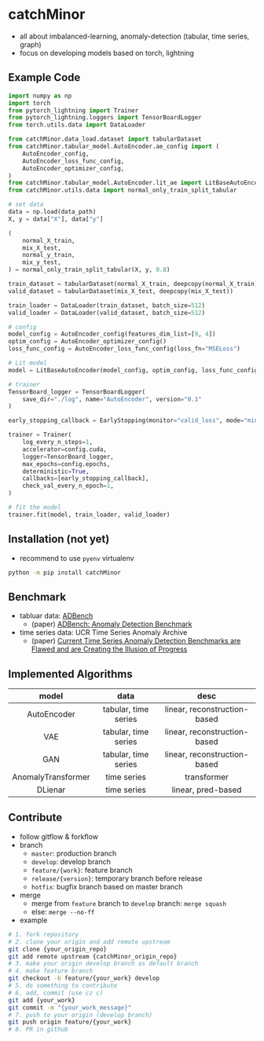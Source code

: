 # catchMinor
- all about imbalanced-learning, anomaly-detection (tabular, time series, graph)
- focus on developing models based on torch, lightning

## Example Code
```python
import numpy as np
import torch
from pytorch_lightning import Trainer
from pytorch_lightning.loggers import TensorBoardLogger
from torch.utils.data import DataLoader

from catchMinor.data_load.dataset import tabularDataset
from catchMinor.tabular_model.AutoEncoder.ae_config import (
    AutoEncoder_config,
    AutoEncoder_loss_func_config,
    AutoEncoder_optimizer_config,
)
from catchMinor.tabular_model.AutoEncoder.lit_ae import LitBaseAutoEncoder
from catchMinor.utils.data import normal_only_train_split_tabular

# set data
data = np.load(data_path)
X, y = data["X"], data["y"]

(
    normal_X_train,
    mix_X_test,
    normal_y_train,
    mix_y_test,
) = normal_only_train_split_tabular(X, y, 0.8)

train_dataset = tabularDataset(normal_X_train, deepcopy(normal_X_train))
valid_dataset = tabularDataset(mix_X_test, deepcopy(mix_X_test))

train_loader = DataLoader(train_dataset, batch_size=512)
valid_loader = DataLoader(valid_dataset, batch_size=512)

# config
model_config = AutoEncoder_config(features_dim_list=[9, 4])
optim_config = AutoEncoder_optimizer_config()
loss_func_config = AutoEncoder_loss_func_config(loss_fn="MSELoss")

# Lit model
model = LitBaseAutoEncoder(model_config, optim_config, loss_func_config)

# trainer
TensorBoard_logger = TensorBoardLogger(
    save_dir="./log", name="AutoEncoder", version="0.1"
)

early_stopping_callback = EarlyStopping(monitor="valid_loss", mode="min", patience=2)

trainer = Trainer(
    log_every_n_steps=1,
    accelerator=config.cuda,
    logger=TensorBoard_logger,
    max_epochs=config.epochs,
    deterministic=True,
    callbacks=[early_stopping_callback],
    check_val_every_n_epoch=1,
)

# fit the model
trainer.fit(model, train_loader, valid_loader)
```


## Installation (not yet)
- recommend to use `pyenv` virtualenv
```bash
python -m pip install catchMinor
```

## Benchmark
- tabluar data: [ADBench](https://github.com/Minqi824/ADBench)
    - (paper) [ADBench: Anomaly Detection Benchmark](https://arxiv.org/abs/2206.09426)
- time series data: UCR Time Series Anomaly Archive
    - (paper) [Current Time Series Anomaly Detection Benchmarks are Flawed and are Creating the Illusion of Progress](https://arxiv.org/abs/2009.13807)

## Implemented Algorithms
|model|data|desc|
|:---:|:---:|:---:|
|AutoEncoder|tabular, time series|linear, reconstruction-based|
|VAE|tabular, time series|linear, reconstruction-based|
|GAN|tabular, time series|linear, reconstruction-based|
|AnomalyTransformer|time series|transformer|
|DLienar|time series|linear, pred-based|

## Contribute
- follow gitflow & forkflow
- branch
    - `master`: production branch
    - `develop`: develop branch
    - `feature/{work}`: feature branch
    - `release/{version}`: temporary branch before release
    - `hotfix`: bugfix branch based on master branch
- merge
    - merge from `feature` branch to `develop` branch: `merge squash`
    - else: `merge --no-ff`
- example
```bash
# 1. fork repository
# 2. clone your origin and add remote upstream
git clone {your_origin_repo}
git add remote upstream {catchMinor_origin_repo}
# 3. make your origin develop branch as default branch
# 4. make feature branch
git checkout -b feature/{your_work} develop
# 5. do something to contribute
# 6. add, commit (use cz c)
git add {your_work}
git commit -m "{your_work_message}"
# 7. push to your origin (develop branch)
git push origin feature/{your_work}
# 8. PR in github
```